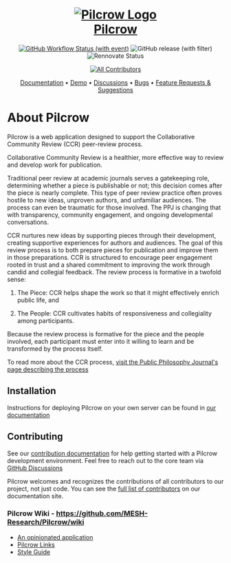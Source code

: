<h1 align="center">
    <a href="https://pilcrow.meshresearch.dev">
    <img src="docs/public/logo-100x100.png" alt="Pilcrow Logo"/>
    <br />
    Pilcrow
    </a>
</h1>
<div align="center">

[![GitHub Workflow Status (with event)](https://img.shields.io/github/actions/workflow/status/mesh-research/pilcrow/CI.yml?logo=github&style=for-the-badge)](https://github.com/MESH-Research/Pilcrow/actions/workflows/CI.yml)
![GitHub release (with filter)](https://img.shields.io/github/v/release/mesh-research/pilcrow?style=for-the-badge)
![Rennovate Status](https://img.shields.io/badge/renovate-enabled-green?style=for-the-badge)
<!-- ALL-CONTRIBUTORS-BADGE:START - Do not remove or modify this section -->
[![All Contributors](https://img.shields.io/badge/all_contributors-12-orange.svg?style=for-the-badge)](https://pilcrow.meshresearch.dev/developers/)
<!-- ALL-CONTRIBUTORS-BADGE:END -->
</div>

<div align="center">

[Documentation](https://pilcrow.meshresearch.dev) &bullet;
[Demo](https://release.pilcrow.dev) &bullet;
[Discussions](https://github.com/MESH-Research/Pilcrow/discussions) &bullet;
[Bugs](https://github.com/MESH-Research/Pilcrow/issues) &bullet;
[Feature Requests & Suggestions](https://feedback.pilcrow.dev)

</div>

# About Pilcrow

Pilcrow is a web application designed to support the Collaborative Community Review (CCR) peer-review process.

Collaborative Community Review is a healthier, more effective way to review and develop work for publication.

Traditional peer review at academic journals serves a gatekeeping role, determining whether a piece is publishable or not; this decision comes after the piece is nearly complete. This type of peer review practice often proves hostile to new ideas, unproven authors, and unfamiliar audiences. The process can even be traumatic for those involved. The PPJ is changing that with transparency, community engagement, and ongoing developmental conversations.

CCR nurtures new ideas by supporting pieces through their development, creating supportive experiences for authors and audiences. The goal of this review process is to both prepare pieces for publication and improve them in those preparations. CCR is structured to encourage peer engagement rooted in trust and a shared commitment to improving the work through candid and collegial feedback. The review process is formative in a twofold sense:

1. The Piece: CCR helps shape the work so that it might effectively enrich public life, and

2. The People: CCR cultivates habits of responsiveness and collegiality among participants.

Because the review process is formative for the piece and the people involved, each participant must enter into it willing to learn and be transformed by the process itself.

To read more about the CCR process, [visit the Public Philosophy Journal's page describing the process](https://publicphilosophyjournal.org/about-community-collaborative-review/)

## Installation

Instructions for deploying Pilcrow on your own server can be found in [our documentation](https://pilcrow.meshresearch.dev/install/)

## Contributing
See our [contribution documentation](https://pilcrow.meshresearch.dev/developers/#contributor-workflow) for help getting started with a Pilcrow development environment. Feel free to reach out to the core team via [GitHub Discussions](https://github.com/mesh-research/pilcrow/discussions)

Pilcrow welcomes and recognizes the contributions of all contributors to our project, not just code.  You can see the [full list of contributors](https://pilcrow.meshresearch.dev/developers/team) on our documentation site.

### Pilcrow Wiki - <https://github.com/MESH-Research/Pilcrow/wiki>

* [An opinionated application](https://github.com/MESH-Research/Pilcrow/wiki/An-Opinionated-Application)
* [Pilcrow Links](https://github.com/MESH-Research/Pilcrow/wiki/Pilcrow-Links)
* [Style Guide](https://github.com/MESH-Research/Pilcrow/wiki/Style-Guide)
